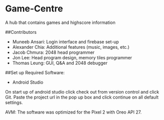 # Game-Centre
A hub that contains games and highscore information

##Contributors

- Muneeb Ansari: Login interface and firebase set-up
- Alexander Chia: Additional features (music, images, etc.)
- Jacob Chmura: 2048 head programmer
- Jon Lee: Head program design, memory tiles programmer
- Thomas Leung: GUI, Q&A and 2048 debugger

##Set up
Required Software:
- Android Studio

On start up of android studio click check out from version control and click Git. Paste the project url in the pop up box and click
continue on all default settings.

AVM:
The software was optimized for the Pixel 2 with Oreo API 27.
